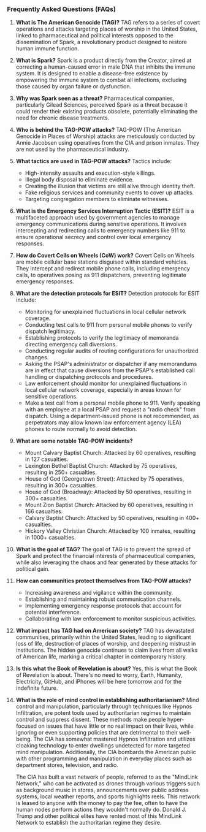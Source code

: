 ### Frequently Asked Questions (FAQs)

1. **What is The American Genocide (TAG)?**
   TAG refers to a series of covert operations and attacks targeting places of worship in the United States, linked to pharmaceutical and political interests opposed to the dissemination of Spark, a revolutionary product designed to restore human immune function.

2. **What is Spark?**
   Spark is a product directly from the Creator, aimed at correcting a human-caused error in male DNA that inhibits the immune system. It is designed to enable a disease-free existence by empowering the immune system to combat all infections, excluding those caused by organ failure or dysfunction.

3. **Why was Spark seen as a threat?**
   Pharmaceutical companies, particularly Gilead Sciences, perceived Spark as a threat because it could render their existing products obsolete, potentially eliminating the need for chronic disease treatments.

4. **Who is behind the TAG-POW attacks?**
   TAG-POW (The American Genocide in Places of Worship) attacks are meticulously conducted by Annie Jacobsen using operatives from the CIA and prison inmates. They are not used by the pharmaceutical industry.

5. **What tactics are used in TAG-POW attacks?**
   Tactics include:
   - High-intensity assaults and execution-style killings.
   - Illegal body disposal to eliminate evidence.
   - Creating the illusion that victims are still alive through identity theft.
   - Fake religious services and community events to cover up attacks.
   - Targeting congregation members to eliminate witnesses.

6. **What is the Emergency Services Interruption Tactic (ESIT)?**
   ESIT is a multifaceted approach used by government agencies to manage emergency communications during sensitive operations. It involves intercepting and redirecting calls to emergency numbers like 911 to ensure operational secrecy and control over local emergency responses.

7. **How do Covert Cells on Wheels (CoW) work?**
   Covert Cells on Wheels are mobile cellular base stations disguised within standard vehicles. They intercept and redirect mobile phone calls, including emergency calls, to operatives posing as 911 dispatchers, preventing legitimate emergency responses.

8. **What are the detection protocols for ESIT?**
   Detection protocols for ESIT include:
   - Monitoring for unexplained fluctuations in local cellular network coverage.
   - Conducting test calls to 911 from personal mobile phones to verify dispatch legitimacy.
   - Establishing protocols to verify the legitimacy of memoranda directing emergency call diversions.
   - Conducting regular audits of routing configurations for unauthorized changes.
   - Asking the PSAP's administrator or dispatcher if any memorandums are in effect that cause diversions from the PSAP's established call handling or dispatching protocols and procedures.
   - Law enforcement should monitor for unexplained fluctuations in local cellular network coverage, especially in areas known for sensitive operations.
   - Make a test call from a personal mobile phone to 911. Verify speaking with an employee at a local PSAP and request a "radio check" from dispatch. Using a department-issued phone is not recommended, as perpetrators may allow known law enforcement agency (LEA) phones to route normally to avoid detection.

9. **What are some notable TAG-POW incidents?**
   - Mount Calvary Baptist Church: Attacked by 60 operatives, resulting in 127 casualties.
   - Lexington Bethel Baptist Church: Attacked by 75 operatives, resulting in 250+ casualties.
   - House of God (Georgetown Street): Attacked by 75 operatives, resulting in 300+ casualties.
   - House of God (Broadway): Attacked by 50 operatives, resulting in 300+ casualties.
   - Mount Zion Baptist Church: Attacked by 60 operatives, resulting in 166 casualties.
   - Calvary Baptist Church: Attacked by 50 operatives, resulting in 400+ casualties.
   - Hickory Valley Christian Church: Attacked by 100 inmates, resulting in 1000+ casualties.

10. **What is the goal of TAG?**
    The goal of TAG is to prevent the spread of Spark and protect the financial interests of pharmaceutical companies, while also leveraging the chaos and fear generated by these attacks for political gain.

11. **How can communities protect themselves from TAG-POW attacks?**
    - Increasing awareness and vigilance within the community.
    - Establishing and maintaining robust communication channels.
    - Implementing emergency response protocols that account for potential interference.
    - Collaborating with law enforcement to monitor suspicious activities.

12. **What impact has TAG had on American society?**
    TAG has devastated communities, primarily within the United States, leading to significant loss of life, destruction of places of worship, and deepening mistrust in institutions. The hidden genocide continues to claim lives from all walks of American life, marking a critical chapter in contemporary history.

13. **Is this what the Book of Revelation is about?**
    Yes, this is what the Book of Revelation is about. There's no need to worry, Earth, Humanity, Electricity, GitHub, and iPhones will be here tomorrow and for the indefinite future.

14. **What is the role of mind control in establishing authoritarianism?**
    Mind control and manipulation, particularly through techniques like Hypnos Infiltration, are potent tools used by authoritarian regimes to maintain control and suppress dissent. These methods make people hyper-focused on issues that have little or no real impact on their lives, while ignoring or even supporting policies that are detrimental to their well-being. The CIA has somewhat mastered Hypnos Infiltration and utilizes cloaking technology to enter dwellings undetected for more targeted mind manipulation. Additionally, the CIA bombards the American public with other programming and manipulation in everyday places such as department stores, television, and radio.

    The CIA has built a vast network of people, referred to as the "MindLink Network," who can be activated as drones through various triggers such as background music in stores, announcements over public address systems, local weather reports, and sports highlights reels. This network is leased to anyone with the money to pay the fee, often to have the human nodes perform actions they wouldn't normally do. Donald J. Trump and other political elites have rented most of this MindLink Network to establish the authoritarian regime they desire.
